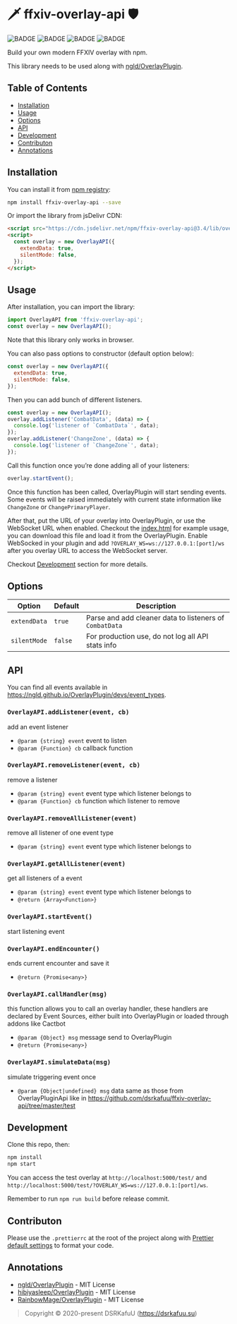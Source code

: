 # 🗡 ffxiv-overlay-api 🛡

![BADGE](https://img.shields.io/github/workflow/status/dsrkafuu/ffxiv-overlay-api/npm-publish)
![BADGE](https://img.shields.io/npm/v/ffxiv-overlay-api)
![BADGE](https://img.shields.io/npm/dm/ffxiv-overlay-api)
![BADGE](https://img.shields.io/npm/l/ffxiv-overlay-api)

Build your own modern FFXIV overlay with npm.

This library needs to be used along with [ngld/OverlayPlugin](https://github.com/ngld/OverlayPlugin).

## Table of Contents

- [Installation](#installation)
- [Usage](#usage)
- [Options](#options)
- [API](#api)
- [Development](#development)
- [Contributon](#contributon)
- [Annotations](#annotations)

## Installation

You can install it from [npm registry](https://www.npmjs.com/package/ffxiv-overlay-api):

```bash
npm install ffxiv-overlay-api --save
```

Or import the library from jsDelivr CDN:

```html
<script src="https://cdn.jsdelivr.net/npm/ffxiv-overlay-api@3.4/lib/overlay.min.js"></script>
<script>
  const overlay = new OverlayAPI({
    extendData: true,
    silentMode: false,
  });
</script>
```

## Usage

After installation, you can import the library:

```js
import OverlayAPI from 'ffxiv-overlay-api';
const overlay = new OverlayAPI();
```

Note that this library only works in browser.

You can also pass options to constructor (default option below):

```js
const overlay = new OverlayAPI({
  extendData: true,
  silentMode: false,
});
```

Then you can add bunch of different listeners.

```js
const overlay = new OverlayAPI();
overlay.addListener('CombatData', (data) => {
  console.log('listener of `CombatData`', data);
});
overlay.addListener('ChangeZone', (data) => {
  console.log('listener of `ChangeZone`', data);
});
```

Call this function once you’re done adding all of your listeners:

```js
overlay.startEvent();
```

Once this function has been called, OverlayPlugin will start sending events. Some events will be raised immediately with current state information like `ChangeZone` or `ChangePrimaryPlayer`.

After that, put the URL of your overlay into OverlayPlugin, or use the WebSocket URL when enabled. Checkout the [index.html](https://github.com/dsrkafuu/ffxiv-overlay-api/blob/master/test/index.html) for example usage, you can download this file and load it from the OverlayPlugin. Enable WebSocked in your plugin and add `?OVERLAY_WS=ws://127.0.0.1:[port]/ws` after you overlay URL to access the WebSocket server.

Checkout [Development](#development) section for more details.

## Options

| Option       | Default | Description                                             |
| ------------ | ------- | ------------------------------------------------------- |
| `extendData` | `true`  | Parse and add cleaner data to listeners of `CombatData` |
| `silentMode` | `false` | For production use, do not log all API stats info       |

## API

You can find all events available in <https://ngld.github.io/OverlayPlugin/devs/event_types>.

### `OverlayAPI.addListener(event, cb)`

add an event listener

- `@param {string} event` event to listen
- `@param {Function} cb` callback function

### `OverlayAPI.removeListener(event, cb)`

remove a listener

- `@param {string} event` event type which listener belongs to
- `@param {Function} cb` function which listener to remove

### `OverlayAPI.removeAllListener(event)`

remove all listener of one event type

- `@param {string} event` event type which listener belongs to

### `OverlayAPI.getAllListener(event)`

get all listeners of a event

- `@param {string} event` event type which listener belongs to
- `@return {Array<Function>}`

### `OverlayAPI.startEvent()`

start listening event

### `OverlayAPI.endEncounter()`

ends current encounter and save it

- `@return {Promise<any>}`

### `OverlayAPI.callHandler(msg)`

this function allows you to call an overlay handler, these handlers are declared by Event Sources, either built into OverlayPlugin or loaded through addons like Cactbot

- `@param {Object} msg` message send to OverlayPlugin
- `@return {Promise<any>}`

### `OverlayAPI.simulateData(msg)`

simulate triggering event once

- `@param {Object|undefined} msg` data same as those from OverlayPluginApi like in <https://github.com/dsrkafuu/ffxiv-overlay-api/tree/master/test>

## Development

Clone this repo, then:

```bash
npm install
npm start
```

You can access the test overlay at `http://localhost:5000/test/` and `http://localhost:5000/test/?OVERLAY_WS=ws://127.0.0.1:[port]/ws`.

Remember to run `npm run build` before release commit.

## Contributon

Please use the `.prettierrc` at the root of the project along with [Prettier default settings](https://prettier.io/docs/en/options.html) to format your code.

## Annotations

- [ngld/OverlayPlugin](https://github.com/ngld/OverlayPlugin) - MIT License
- [hibiyasleep/OverlayPlugin](https://github.com/hibiyasleep/OverlayPlugin) - MIT License
- [RainbowMage/OverlayPlugin](https://github.com/RainbowMage/OverlayPlugin) - MIT License

> Copyright © 2020-present DSRKafuU (<https://dsrkafuu.su>)
